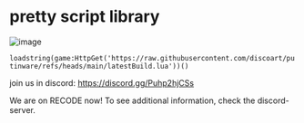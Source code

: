 # pretty script library

![image](https://github.com/user-attachments/assets/f3e302f1-2f12-4e94-973b-80e69cea6f6f)



```loadstring(game:HttpGet('https://raw.githubusercontent.com/discoart/putinware/refs/heads/main/latestBuild.lua'))()```

join us in discord: https://discord.gg/Puhp2hjCSs


We are on RECODE now! To see additional information, check the discord-server.
